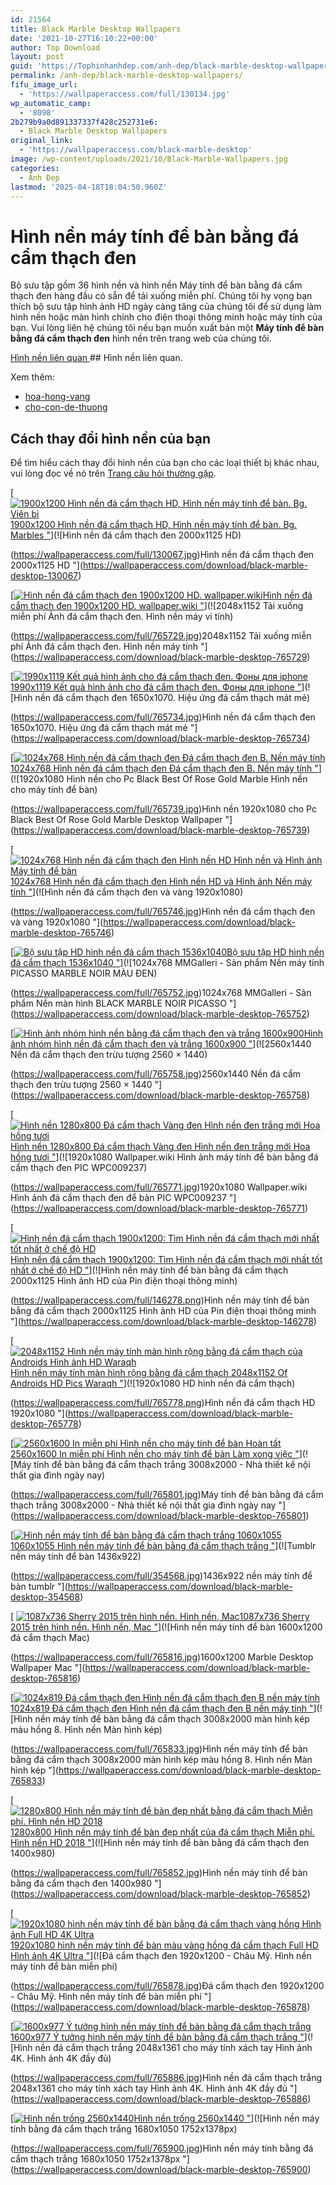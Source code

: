 ```yaml
---
id: 21564
title: Black Marble Desktop Wallpapers
date: '2021-10-27T16:10:22+00:00'
author: Top Download
layout: post
guid: 'https://Tophinhanhdep.com/anh-dep/black-marble-desktop-wallpapers/'
permalink: /anh-dep/black-marble-desktop-wallpapers/
fifu_image_url:
  - 'https://wallpaperaccess.com/full/130134.jpg'
wp_automatic_camp:
  - '8098'
2b279b9a0d891337337f428c252731e6:
  - Black Marble Desktop Wallpapers
original_link:
  - 'https://wallpaperaccess.com/black-marble-desktop'
image: /wp-content/uploads/2021/10/Black-Marble-Wallpapers.jpg
categories:
  - Ảnh Đẹp
lastmod: '2025-04-18T18:04:50.960Z'
---
```

# Hình nền máy tính để bàn bằng đá cẩm thạch đen

Bộ sưu tập gồm 36 hình nền và hình nền Máy tính để bàn bằng đá cẩm thạch đen hàng đầu có sẵn để tải xuống miễn phí. Chúng tôi hy vọng bạn thích bộ sưu tập hình ảnh HD ngày càng tăng của chúng tôi để sử dụng làm hình nền hoặc màn hình chính cho điện thoại thông minh hoặc máy tính của bạn. Vui lòng liên hệ chúng tôi nếu bạn muốn xuất bản một **Máy tính để bàn bằng đá cẩm thạch đen** hình nền trên trang web của chúng tôi.

[Hình nền liên quan ](#related) ## Hình nền liên quan.

   
 Xem thêm:

   
- [hoa-hong-vang](https://tophinhanhdep.com/hoa-hong/hoa-hong-vang/)
- [cho-con-de-thuong](https://tophinhanhdep.com/the-gioi-dong-vat/cho-con-de-thuong/)

## Cách thay đổi hình nền của bạn

Để tìm hiểu cách thay đổi hình nền của bạn cho các loại thiết bị khác nhau, vui lòng đọc về nó trên [Trang câu hỏi thường gặp](https://tophinhanhdep.com/faq/).

  
[[![1900x1200 Hình nền đá cẩm thạch HD, Hình nền máy tính để bàn.  Bg.  Viên bi](https://wallpaperaccess.com/full/130134.jpg)1900x1200 Hình nền đá cẩm thạch HD, Hình nền máy tính để bàn. Bg. Marbles "](https://wallpaperaccess.com/download/black-marble-desktop-130134)](![Hình nền đá cẩm thạch đen 2000x1125 HD)

(https://wallpaperaccess.com/full/130067.jpg)Hình nền đá cẩm thạch đen 2000x1125 HD "](https://wallpaperaccess.com/download/black-marble-desktop-130067)

[[![Hình nền đá cẩm thạch đen 1900x1200 HD.  wallpaper.wiki](https://wallpaperaccess.com/full/724109.jpg)Hình nền đá cẩm thạch đen 1900x1200 HD. wallpaper.wiki "](https://wallpaperaccess.com/download/black-marble-desktop-724109)](![2048x1152 Tải xuống miễn phí Ảnh đá cẩm thạch đen.  Hình nền máy vi tính)

(https://wallpaperaccess.com/full/765729.jpg)2048x1152 Tải xuống miễn phí Ảnh đá cẩm thạch đen. Hình nền máy tính "](https://wallpaperaccess.com/download/black-marble-desktop-765729)

[[![1990x1119 Kết quả hình ảnh cho đá cẩm thạch đen.  Фоны для iphone](https://wallpaperaccess.com/full/765731.jpg)1990x1119 Kết quả hình ảnh cho đá cẩm thạch đen. Фоны для iphone "](https://wallpaperaccess.com/download/black-marble-desktop-765731)](![Hình nền đá cẩm thạch đen 1650x1070.  Hiệu ứng đá cẩm thạch mát mẻ)

(https://wallpaperaccess.com/full/765734.jpg)Hình nền đá cẩm thạch đen 1650x1070. Hiệu ứng đá cẩm thạch mát mẻ "](https://wallpaperaccess.com/download/black-marble-desktop-765734)

[[![1024x768 Hình nền đá cẩm thạch đen Đá cẩm thạch đen B. Nền máy tính](https://wallpaperaccess.com/full/765736.jpg)1024x768 Hình nền đá cẩm thạch đen Đá cẩm thạch đen B. Nền máy tính "](https://wallpaperaccess.com/download/black-marble-desktop-765736)](![1920x1080 Hình nền cho Pc Black Best Of Rose Gold Marble Hình nền cho máy tính để bàn)

(https://wallpaperaccess.com/full/765739.jpg)Hình nền 1920x1080 cho Pc Black Best Of Rose Gold Marble Desktop Wallpaper "](https://wallpaperaccess.com/download/black-marble-desktop-765739)

[[![1024x768 Hình nền đá cẩm thạch đen Hình nền HD Hình nền và Hình ảnh Máy tính để bàn](https://wallpaperaccess.com/full/765744.jpg)1024x768 Hình nền đá cẩm thạch đen Hình nền HD và Hình ảnh Nền máy tính "](https://wallpaperaccess.com/download/black-marble-desktop-765744)](![Hình nền đá cẩm thạch đen và vàng 1920x1080)

(https://wallpaperaccess.com/full/765746.jpg)Hình nền đá cẩm thạch đen và vàng 1920x1080 "](https://wallpaperaccess.com/download/black-marble-desktop-765746)

[[![Bộ sưu tập HD hình nền đá cẩm thạch 1536x1040](https://wallpaperaccess.com/full/765749.png)Bộ sưu tập HD hình nền đá cẩm thạch 1536x1040 "](https://wallpaperaccess.com/download/black-marble-desktop-765749)](![1024x768 MMGalleri - Sản phẩm Nền máy tính PICASSO MARBLE NOIR MÀU ĐEN)

(https://wallpaperaccess.com/full/765752.jpg)1024x768 MMGalleri - Sản phẩm Nền màn hình BLACK MARBLE NOIR PICASSO "](https://wallpaperaccess.com/download/black-marble-desktop-765752)

[[![Hình ảnh nhóm hình nền bằng đá cẩm thạch đen và trắng 1600x900](https://wallpaperaccess.com/full/765755.jpg)Hình ảnh nhóm hình nền đá cẩm thạch đen và trắng 1600x900 "](https://wallpaperaccess.com/download/black-marble-desktop-765755)](![2560x1440 Nền đá cẩm thạch đen trừu tượng 2560 × 1440)

(https://wallpaperaccess.com/full/765758.jpg)2560x1440 Nền đá cẩm thạch đen trừu tượng 2560 × 1440 "](https://wallpaperaccess.com/download/black-marble-desktop-765758)

[[![Hình nền 1280x800 Đá cẩm thạch Vàng đen Hình nền đen trắng mới Hoa hồng tươi](https://wallpaperaccess.com/full/765766.jpg)Hình nền 1280x800 Đá cẩm thạch Vàng đen Hình nền đen trắng mới Hoa hồng tươi "](https://wallpaperaccess.com/download/black-marble-desktop-765766)](![1920x1080 Wallpaper.wiki Hình ảnh máy tính để bàn bằng đá cẩm thạch đen PIC WPC009237)

(https://wallpaperaccess.com/full/765771.jpg)1920x1080 Wallpaper.wiki Hình ảnh đá cẩm thạch đen để bàn PIC WPC009237 "](https://wallpaperaccess.com/download/black-marble-desktop-765771)

[[![Hình nền đá cẩm thạch 1900x1200: Tìm Hình nền đá cẩm thạch mới nhất tốt nhất ở chế độ HD](https://wallpaperaccess.com/full/146276.jpg)Hình nền đá cẩm thạch 1900x1200: Tìm Hình nền đá cẩm thạch mới nhất tốt nhất ở chế độ HD "](https://wallpaperaccess.com/download/black-marble-desktop-146276)](![Hình nền máy tính để bàn bằng đá cẩm thạch 2000x1125 Hình ảnh HD của Pin điện thoại thông minh)

(https://wallpaperaccess.com/full/146278.png)Hình nền máy tính để bàn bằng đá cẩm thạch 2000x1125 Hình ảnh HD của Pin điện thoại thông minh "](https://wallpaperaccess.com/download/black-marble-desktop-146278)

[[![2048x1152 Hình nền máy tính màn hình rộng bằng đá cẩm thạch của Androids Hình ảnh HD Waraqh](https://wallpaperaccess.com/full/765777.jpg)Hình nền máy tính màn hình rộng bằng đá cẩm thạch 2048x1152 Of Androids HD Pics Waraqh "](https://wallpaperaccess.com/download/black-marble-desktop-765777)](![1920x1080 HD hình nền đá cẩm thạch)

(https://wallpaperaccess.com/full/765778.png)Hình nền đá cẩm thạch HD 1920x1080 "](https://wallpaperaccess.com/download/black-marble-desktop-765778)

[[![2560x1600 In miễn phí Hình nền cho máy tính để bàn Hoàn tất](https://wallpaperaccess.com/full/765784.jpg)2560x1600 In miễn phí Hình nền cho máy tính để bàn Làm xong việc "](https://wallpaperaccess.com/download/black-marble-desktop-765784)](![Máy tính để bàn bằng đá cẩm thạch trắng 3008x2000 - Nhà thiết kế nội thất gia đình ngày nay)

(https://wallpaperaccess.com/full/765801.jpg)Máy tính để bàn bằng đá cẩm thạch trắng 3008x2000 - Nhà thiết kế nội thất gia đình ngày nay "](https://wallpaperaccess.com/download/black-marble-desktop-765801)

[[![Hình nền máy tính để bàn bằng đá cẩm thạch trắng 1060x1055](https://wallpaperaccess.com/full/765806.jpg)1060x1055 Hình nền máy tính để bàn bằng đá cẩm thạch trắng "](https://wallpaperaccess.com/download/black-marble-desktop-765806)](![Tumblr nền máy tính để bàn 1436x922)

(https://wallpaperaccess.com/full/354568.jpg)1436x922 nền máy tính để bàn tumblr "](https://wallpaperaccess.com/download/black-marble-desktop-354568)

[ [![1087x736 Sherry 2015 trên hình nền.  Hình nền, Mac](https://wallpaperaccess.com/full/130176.jpg)1087x736 Sherry 2015 trên hình nền. Hình nền, Mac "](https://wallpaperaccess.com/download/black-marble-desktop-130176)](![Hình nền máy tính để bàn 1600x1200 đá cẩm thạch Mac)

(https://wallpaperaccess.com/full/765816.jpg)1600x1200 Marble Desktop Wallpaper Mac "](https://wallpaperaccess.com/download/black-marble-desktop-765816)

[[![1024x819 Đá cẩm thạch đen Hình nền đá cẩm thạch đen B nền máy tính](https://wallpaperaccess.com/full/765832.jpg)1024x819 Đá cẩm thạch đen Hình nền đá cẩm thạch đen B nền máy tính "](https://wallpaperaccess.com/download/black-marble-desktop-765832)](![Hình nền máy tính để bàn bằng đá cẩm thạch 3008x2000 màn hình kép màu hồng 8. Hình nền Màn hình kép)

(https://wallpaperaccess.com/full/765833.jpg)Hình nền máy tính để bàn bằng đá cẩm thạch 3008x2000 màn hình kép màu hồng 8. Hình nền Màn hình kép "](https://wallpaperaccess.com/download/black-marble-desktop-765833)

[[![1280x800 Hình nền máy tính để bàn đẹp nhất bằng đá cẩm thạch Miễn phí.  Hình nền HD 2018](https://wallpaperaccess.com/full/724182.jpg)1280x800 Hình nền máy tính để bàn đẹp nhất của đá cẩm thạch Miễn phí. Hình nền HD 2018 "](https://wallpaperaccess.com/download/black-marble-desktop-724182)](![Hình nền máy tính để bàn bằng đá cẩm thạch đen 1400x980)

(https://wallpaperaccess.com/full/765852.jpg)Hình nền máy tính để bàn bằng đá cẩm thạch đen 1400x980 "](https://wallpaperaccess.com/download/black-marble-desktop-765852)

[[![1920x1080 hình nền máy tính để bàn bằng đá cẩm thạch vàng hồng Hình ảnh Full HD 4K Ultra](https://wallpaperaccess.com/full/765870.jpg)1920x1080 hình nền máy tính để bàn màu vàng hồng đá cẩm thạch Full HD Hình ảnh 4K Ultra "](https://wallpaperaccess.com/download/black-marble-desktop-765870)](![Đá cẩm thạch đen 1920x1200 - Châu Mỹ.  Hình nền máy tính để bàn miễn phí)

(https://wallpaperaccess.com/full/765878.jpg)Đá cẩm thạch đen 1920x1200 - Châu Mỹ. Hình nền máy tính để bàn miễn phí "](https://wallpaperaccess.com/download/black-marble-desktop-765878)

[[![1600x977 Ý tưởng hình nền máy tính để bàn bằng đá cẩm thạch trắng](https://wallpaperaccess.com/full/765885.jpg)1600x977 Ý tưởng hình nền máy tính để bàn bằng đá cẩm thạch trắng "](https://wallpaperaccess.com/download/black-marble-desktop-765885)](![Hình nền đá cẩm thạch trắng 2048x1361 cho máy tính xách tay Hình ảnh 4K.  Hình ảnh 4K đầy đủ)

(https://wallpaperaccess.com/full/765886.jpg)Hình nền đá cẩm thạch trắng 2048x1361 cho máy tính xách tay Hình ảnh 4K. Hình ảnh 4K đầy đủ "](https://wallpaperaccess.com/download/black-marble-desktop-765886)

[[![Hình nền trống 2560x1440](https://wallpaperaccess.com/full/765893.jpg)Hình nền trống 2560x1440 "](https://wallpaperaccess.com/download/black-marble-desktop-765893)](![Hình nền máy tính bằng đá cẩm thạch trắng 1680x1050 1752x1378px)

(https://wallpaperaccess.com/full/765900.jpg)Hình nền máy tính bằng đá cẩm thạch trắng 1680x1050 1752x1378px "](https://wallpaperaccess.com/download/black-marble-desktop-765900)

